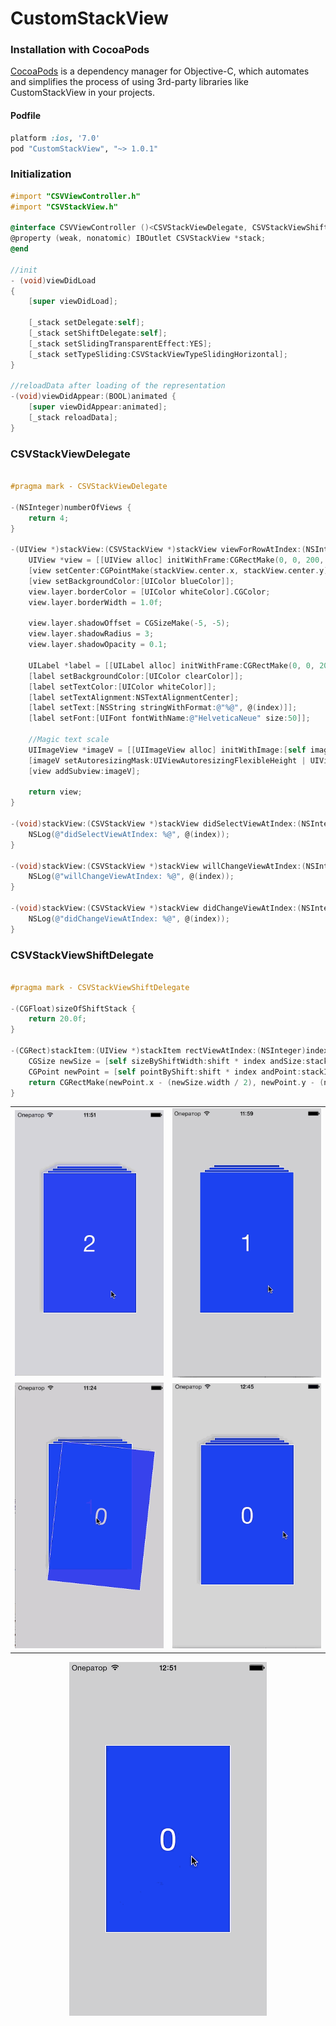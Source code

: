 CustomStackView
===============

### Installation with CocoaPods

[CocoaPods](http://cocoapods.org) is a dependency manager for Objective-C, which automates and simplifies the process of using 3rd-party libraries like CustomStackView in your projects.

#### Podfile

```ruby
platform :ios, '7.0'
pod "CustomStackView", "~> 1.0.1"
```

### Initialization
```objective-c
#import "CSVViewController.h"
#import "CSVStackView.h"

@interface CSVViewController ()<CSVStackViewDelegate, CSVStackViewShiftDelegate>
@property (weak, nonatomic) IBOutlet CSVStackView *stack;
@end

//init
- (void)viewDidLoad
{
    [super viewDidLoad];
    
    [_stack setDelegate:self];
    [_stack setShiftDelegate:self];
    [_stack setSlidingTransparentEffect:YES];
    [_stack setTypeSliding:CSVStackViewTypeSlidingHorizontal];
}

//reloadData after loading of the representation
-(void)viewDidAppear:(BOOL)animated {
    [super viewDidAppear:animated];
    [_stack reloadData];
}
```

### CSVStackViewDelegate

```objective-c

#pragma mark - CSVStackViewDelegate

-(NSInteger)numberOfViews {
    return 4;
}

-(UIView *)stackView:(CSVStackView *)stackView viewForRowAtIndex:(NSInteger)index {
    UIView *view = [[UIView alloc] initWithFrame:CGRectMake(0, 0, 200, 300)];
    [view setCenter:CGPointMake(stackView.center.x, stackView.center.y) ];
    [view setBackgroundColor:[UIColor blueColor]];
    view.layer.borderColor = [UIColor whiteColor].CGColor;
    view.layer.borderWidth = 1.0f;
    
    view.layer.shadowOffset = CGSizeMake(-5, -5);
    view.layer.shadowRadius = 3;
    view.layer.shadowOpacity = 0.1;
    
    UILabel *label = [[UILabel alloc] initWithFrame:CGRectMake(0, 0, 200, 300)];
    [label setBackgroundColor:[UIColor clearColor]];
    [label setTextColor:[UIColor whiteColor]];
    [label setTextAlignment:NSTextAlignmentCenter];
    [label setText:[NSString stringWithFormat:@"%@", @(index)]];
    [label setFont:[UIFont fontWithName:@"HelveticaNeue" size:50]];
    
    //Magic text scale
    UIImageView *imageV = [[UIImageView alloc] initWithImage:[self imageFromView:label]];
    [imageV setAutoresizingMask:UIViewAutoresizingFlexibleHeight | UIViewAutoresizingFlexibleWidth];
    [view addSubview:imageV];
    
    return view;
}

-(void)stackView:(CSVStackView *)stackView didSelectViewAtIndex:(NSInteger)index {
    NSLog(@"didSelectViewAtIndex: %@", @(index));
}

-(void)stackView:(CSVStackView *)stackView willChangeViewAtIndex:(NSInteger)index {
    NSLog(@"willChangeViewAtIndex: %@", @(index));
}

-(void)stackView:(CSVStackView *)stackView didChangeViewAtIndex:(NSInteger)index {
    NSLog(@"didChangeViewAtIndex: %@", @(index));
}

```

### CSVStackViewShiftDelegate

```objective-c

#pragma mark - CSVStackViewShiftDelegate

-(CGFloat)sizeOfShiftStack {
    return 20.0f;
}

-(CGRect)stackItem:(UIView *)stackItem rectViewAtIndex:(NSInteger)index andShift:(CGFloat)shift {
    CGSize newSize = [self sizeByShiftWidth:shift * index andSize:stackItem.frame.size];
    CGPoint newPoint = [self pointByShift:shift * index andPoint:stackItem.center];
    return CGRectMake(newPoint.x - (newSize.width / 2), newPoint.y - (newSize.height / 2), newSize.width, newSize.height);
}

```

<table>
    <tr>
        <td><img src="https://raw.githubusercontent.com/Djecksan/CustomStackView/master/Images/defaultAlpha.gif" alt="CustomStackView" title="CustomStackView"></td>
        <td><img src="https://raw.githubusercontent.com/Djecksan/CustomStackView/master/Images/default.gif" alt="CustomStackView" title="CustomStackView"></td>
    </tr>
     <tr>
        <td><img src="https://raw.githubusercontent.com/Djecksan/CustomStackView/master/Images/horizontalAlpha.gif" alt="CustomStackView" title="CustomStackView"></td>
        <td><img src="https://raw.githubusercontent.com/Djecksan/CustomStackView/master/Images/horizontalNoAlpha.gif" alt="CustomStackView" title="CustomStackView"></td>
    </tr>
</table>


<p align="center" >
  <img src="https://raw.githubusercontent.com/Djecksan/CustomStackView/master/Images/noShiftHorizontalAlpha.gif" alt="CustomStackView" title="CustomStackView">
</p>
